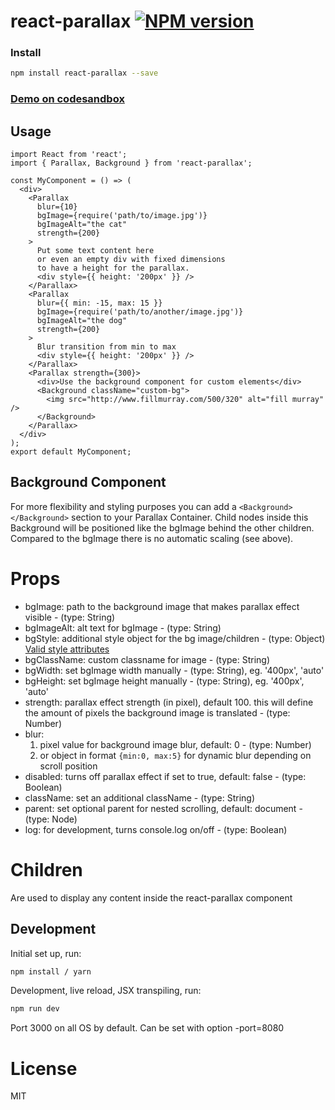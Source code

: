 # react-parallax [![NPM version][npm-image]][npm-url]


### Install

```sh
npm install react-parallax --save
```

### [Demo on codesandbox](https://codesandbox.io/embed/r0yEkozrw?view=preview)

## Usage

```
import React from 'react';
import { Parallax, Background } from 'react-parallax';

const MyComponent = () => (
  <div>
    <Parallax
      blur={10}
      bgImage={require('path/to/image.jpg')}
      bgImageAlt="the cat"
      strength={200}
    >
      Put some text content here
      or even an empty div with fixed dimensions
      to have a height for the parallax.
      <div style={{ height: '200px' }} />
    </Parallax>
    <Parallax
      blur={{ min: -15, max: 15 }}
      bgImage={require('path/to/another/image.jpg')}
      bgImageAlt="the dog"
      strength={200}
    >
      Blur transition from min to max
      <div style={{ height: '200px' }} />
    </Parallax>
    <Parallax strength={300}>
      <div>Use the background component for custom elements</div>
      <Background className="custom-bg">
        <img src="http://www.fillmurray.com/500/320" alt="fill murray" />
      </Background>
    </Parallax>
  </div>
);
export default MyComponent;
```
## Background Component

For more flexibility and styling purposes you can add a ```<Background></Background>``` section to your Parallax Container. Child nodes inside this Background will be positioned like the bgImage behind the other children. Compared to the bgImage there is no automatic scaling (see above).

# Props

* bgImage: path to the background image that makes parallax effect visible - (type: String)
* bgImageAlt: alt text for bgImage - (type: String)
* bgStyle: additional style object for the bg image/children - (type: Object)
[Valid style attributes](https://developer.mozilla.org/en-US/docs/Web/CSS/CSS_Properties_Reference)
* bgClassName: custom classname for image - (type: String)
* bgWidth: set bgImage width manually - (type: String), eg. '400px', 'auto'
* bgHeight: set bgImage height manually - (type: String), eg. '400px', 'auto'
* strength: parallax effect strength (in pixel), default 100. this will define the amount of pixels the background image is translated - (type: Number)
* blur:
    1) pixel value for background image blur, default: 0 - (type: Number)
    2) or object in format `{min:0, max:5}` for dynamic blur depending on scroll position
* disabled: turns off parallax effect if set to true, default: false - (type: Boolean)
* className: set an additional className - (type: String)
* parent: set optional parent for nested scrolling, default: document - (type: Node)
* log: for development, turns console.log on/off - (type: Boolean)

# Children
Are used to display any content inside the react-parallax component

## Development
Initial set up, run:

```sh
npm install / yarn
```

Development, live reload, JSX transpiling, run:

```sh
npm run dev
```
Port 3000 on all OS by default. Can be set with option -port=8080

# License

MIT


[npm-image]: https://img.shields.io/npm/v/react-parallax.svg?style=flat-square
[npm-url]: https://www.npmjs.com/package/react-parallax
